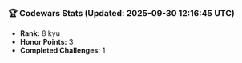### 🏆 Codewars Stats (Updated: 2025-09-30 12:16:45 UTC)

- **Rank:** 8 kyu
- **Honor Points:** 3
- **Completed Challenges:** 1
